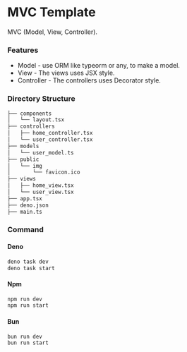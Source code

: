 # MVC Template
MVC (Model, View, Controller).

### Features
- Model - use ORM like typeorm or any, to make a model.
- View  - The views uses JSX style.
- Controller  - The controllers uses Decorator style.

### Directory Structure
```md
├── components
│   └── layout.tsx
├── controllers
│   ├── home_controller.tsx
│   └── user_controller.tsx
├── models
│   └── user_model.ts
├── public
│   └── img
│       └── favicon.ico
├── views
│   ├── home_view.tsx
│   └── user_view.tsx
├── app.tsx
├── deno.json
├── main.ts
```

### Command
#### Deno
```bash
deno task dev
deno task start
```
#### Npm
```bash
npm run dev
npm run start
```
#### Bun
```bash
bun run dev
bun run start
```